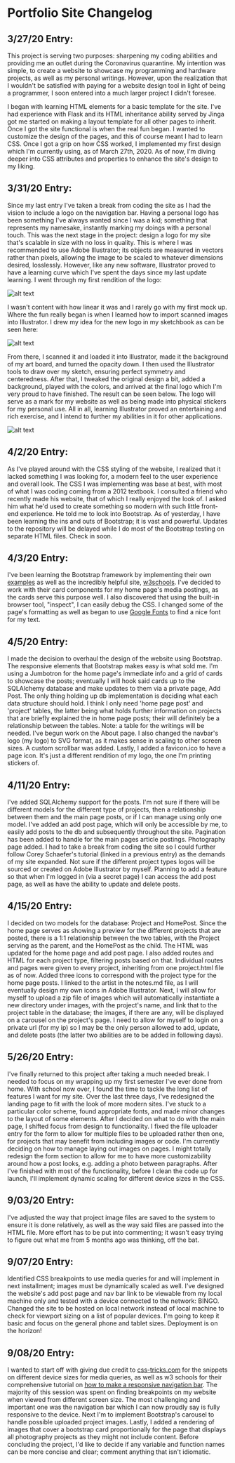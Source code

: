 # Portfolio Site Changelog

## 3/27/20 Entry:

  This project is serving two purposes: sharpening my coding abilities and providing me an outlet during the Coronavirus quarantine. My intention was simple, to create a website to showcase my programming and hardware projects, as well as my personal writings. However, upon the realization that I wouldn't be satisfied with paying for a website design tool in light of being a programmer, I soon entered into a much larger project I didn't foresee.

  I began with learning HTML elements for a basic template for the site. I've had experience with Flask and its HTML inheritance ability served by Jinga got me started on making a layout template for all other pages to inherit. Once I got the site functional is when the real fun began. I wanted to customize the design of the pages, and this of course meant I had to learn CSS. Once I got a grip on how CSS worked, I implemented my first design which I'm currently using, as of March 27th, 2020. As of now, I'm diving deeper into CSS attributes and properties to enhance the site's design to my liking.

## 3/31/20 Entry:

  Since my last entry I've taken a break from coding the site as I had the vision to include a logo on the navigation bar. Having a personal logo has been something I've always wanted since I was a kid; something that represents my namesake, instantly marking my doings with a personal touch.  This was the next stage in the project: design a logo for my site that's scalable in size with no loss in quality. This is where I was recommended to use Adobe Illustrator; its objects are measured in vectors rather than pixels, allowing the image to be scaled to whatever dimensions desired, losslessly. However, like any new software, Illustrator proved to have a learning curve which I've spent the days since my last update learning. I went through my first rendition of the logo:

![alt text](https://github.com/vincemonte/PortfolioSite/blob/master/images/VLM_Logo_v1.png)

  I wasn't content with how linear it was and I rarely go with my first mock up. Where the fun really began is when I learned how to import scanned images into Illustrator. I drew my idea for the new logo in my sketchbook as can be seen here:

![alt text](https://github.com/vincemonte/PortfolioSite/blob/master/images/VLM_Logo_v2_sketch.png)

  From there, I scanned it and loaded it into Illustrator, made it the background of my art board, and turned the opacity down. I then used the Illustrator tools to draw over my sketch, ensuring perfect symmetry and centeredness. After that, I tweaked the original design a bit, added a background, played with the colors, and arrived at the final logo which I'm very proud to have finished. The result can be seen below.  The logo will serve as a mark for my website as well as being made into physical stickers for my personal use. All in all, learning Illustrator proved an entertaining and rich exercise, and I intend to further my abilities in it for other applications.

![alt text](https://github.com/vincemonte/PortfolioSite/blob/master/images/VLM_Logo_v2.png)

## 4/2/20 Entry:

  As I've played around with the CSS styling of the website, I realized that it lacked something I was looking for, a modern feel to the user experience and overall look. The CSS I was implementing was base at best, with most of what I was coding coming from a 2012 textbook. I consulted a friend who recently made his website, that of which I really enjoyed the look of. I asked him what he'd used to create something so modern with such little front-end experience. He told me to look into Bootstrap. As of yesterday, I have been learning the ins and outs of Bootstrap; it is vast and powerful. Updates to the repository will be delayed while I do most of the Bootstrap testing on separate HTML files. Check in soon.

## 4/3/20 Entry:
  I've been learning the Bootstrap framework by implementing their own [examples](https://getbootstrap.com/docs/4.4/examples/) as well as the incredibly helpful site, [w3schools](https://www.w3schools.com/). I've decided to work with their card components for my home page's media postings, as the cards serve this purpose well. I also discovered that using the built-in browser tool, "inspect", I can easily debug the CSS. I changed some of the page's formatting as well as began to use [Google Fonts](https://fonts.google.com/) to find a nice font for my text.

## 4/5/20 Entry:
  I made the decision to overhaul the design of the website using Bootstrap. The responsive elements that Bootstrap makes easy is what sold me. I'm using a Jumbotron for the home page's immediate info and a grid of cards to showcase the posts; eventually I will hook said cards up to the SQLAlchemy database and make updates to them via a private page, Add Post. The only thing holding up db implementation is deciding what each data structure should hold. I think I only need 'home page post' and 'project' tables, the latter being what holds further information on projects that are briefly explained the in home page posts; their will definitely be a relationship between the tables. Note: a table for the writings will be needed. I've begun work on the About page. I also changed the navbar's logo (my logo) to SVG format, as it makes sense in scaling to other screen sizes. A custom scrollbar was added. Lastly, I added a favicon.ico to have a page icon. It's just a different rendition of my logo, the one I'm printing stickers of.

## 4/11/20 Entry:
  I've added SQLAlchemy support for the posts. I'm not sure if there will be different models for the different type of projects, then a relationship between them and the main page posts, or if I can manage using only one model. I've added an add post page, which will only be accessible by me, to easily add posts to the db and subsequently throughout the site. Pagination has been added to handle for the main pages article postings. Photography page added. I had to take a break from coding the site so I could further follow Corey Schaefer's tutorial (linked in a previous entry) as the demands of my site expanded.  Not sure if the different project types logos will be sourced or created on Adobe Illustrator by myself. Planning to add a feature so that when I'm logged in (via a secret page) I can access the add post page, as well as have the ability to update and delete posts.

## 4/15/20 Entry:
  I decided on two models for the database: Project and HomePost. Since the home page serves as showing a preview for the different projects that are posted, there is a 1:1 relationship between the two tables, with the Project serving as the parent, and the HomePost as the child. The HTML was updated for the home page and add post page. I also added routes and HTML for each project type, filtering posts based on that. Individual routes and pages were given to every project, inheriting from one project.html file as of now. Added three icons to correspond with the project type for the home page posts. I linked to the artist in the notes.md file, as I will eventually design my own icons in Adobe Illustrator. Next, I will allow for myself to upload a zip file of images which will automatically instantiate a new directory under images, with the project's name, and link that to the project table in the database; the images, if there are any, will be displayed on a carousel on the project's page. I need to allow for myself to login on a private url (for my ip) so I may be the only person allowed to add, update, and delete posts (the latter two abilities are to be added in following days).

##  5/26/20 Entry:
  I've finally returned to this project after taking a much needed break. I needed to focus on my wrapping up my first semester I've ever done from home. With school now over, I found the time to tackle the long list of features I want for my site. Over the last three days, I've redesigned the landing page to fit with the look of more modern sites. I've stuck to a particular color scheme, found appropriate fonts, and made minor changes to the layout of some elements. After I decided on what to do with the main page, I shifted focus from design to functionality. I fixed the file uploader entry for the form to allow for multiple files to be uploaded rather then one, for projects that may benefit from including images or code. I'm currently deciding on how to manage laying out images on pages. I might totally redesign the form section to allow for me to have more customizability around how a post looks, e.g. adding a photo between paragraphs. After I've finished with most of the functionality, before I clean the code up for launch, I'll implement dynamic scaling for different device sizes in the CSS.

## 9/03/20 Entry:
  I've adjusted the way that project image files are saved to the system to ensure it is done relatively, as well as the way said files are passed into the HTML file. More effort has to be put into commenting; it wasn't easy trying to figure out what me from 5 months ago was thinking, off the bat.  

## 9/07/20 Entry:
  Identified CSS breakpoints to use media queries for and will implement in next installment; images must be dynamically scaled as well. I've designed the website's add post page and nav bar link to be viewable from my local machine only and tested with a device connected to the network: BINGO. Changed the site to be hosted on local network instead of local machine to check for viewport sizing on a list of popular devices. I'm going to keep it basic and focus on the general phone and tablet sizes. Deployment is on the horizon!

## 9/08/20 Entry:
  I wanted to start off with giving due credit to [css-tricks.com](https://css-tricks.com/snippets/css/media-queries-for-standard-devices/) for the snippets on different device sizes for media queries, as well as w3 schools for their comprehensive tutorial on [how to make a responsive navigation bar](https://www.w3schools.com/howto/howto_js_topnav_responsive.asp). The majority of this session was spent on finding breakpoints on my website when viewed from different screen size. The most challenging and important one was the navigation bar which I can now proudly say is fully responsive to the device. Next I'm to implement Bootstrap's carousel to handle possible uploaded project images. Lastly, I added a rendering of images that cover a bootstrap card proportionally for the page that displays all photography projects as they might not include content. Before concluding the project, I'd like to decide if any variable and function names can be more concise and clear; comment anything that isn't idiomatic.
